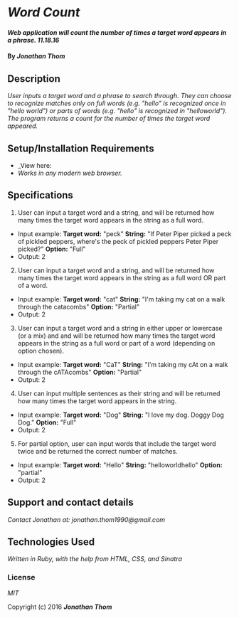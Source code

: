 # _Word Count_

#### _Web application will count the number of times a target word appears in a phrase. 11.18.16_

#### By _**Jonathan Thom**_

## Description

_User inputs a target word and a phrase to search through. They can choose to recognize matches only on full words (e.g. "hello" is recognized once in "hello world") or parts of words (e.g. "hello" is recognized in "helloworld"). The program returns a count for the number of times the target word appeared._

## Setup/Installation Requirements

* _View here:
* _Works in any modern web browser._

## Specifications
1. User can input a target word and a string, and will be returned how many times the target word appears in the string as a full word.
  * Input example:
    <b>Target word:</b> "peck"
    <b>String:</b> "If Peter Piper picked a peck of pickled peppers, where's the peck of pickled peppers Peter Piper picked?"
    <b>Option:</b> "Full"
  * Output: 2

2. User can input a target word and a string, and will be returned how many times the target word appears in the string as a full word OR part of a word.
  * Input example:
    <b>Target word:</b> "cat"
    <b>String:</b> "I'm taking my cat on a walk through the catacombs"
    <b>Option:</b> "Partial"
  * Output: 2

3. User can input a target word and a string in either upper or lowercase (or a mix) and and will be returned how many times the target word appears in the string as a full word or part of a word (depending on option chosen).
  * Input example:
    <b>Target word:</b> "CaT"
    <b>String:</b> "I'm taking my cAt on a walk through the cATAcombs"
    <b>Option:</b> "Partial"
  * Output: 2

4. User can input multiple sentences as their string and will be returned how many times the target word appears in the string.
  * Input example:
    <b>Target word:</b> "Dog"
    <b>String:</b> "I love my dog. Doggy Dog Dog."
    <b>Option:</b> "Full"
  * Output: 2

5. For partial option, user can input words that include the target word twice and be returned the correct number of matches.
  * Input example:
    <b>Target word:</b> "Hello"
    <b>String:</b> "helloworldhello"
    <b>Option:</b> "partial"
  * Output: 2

## Support and contact details

_Contact Jonathan at: jonathan.thom1990@gmail.com_

## Technologies Used

_Written in Ruby, with the help from HTML, CSS, and Sinatra_

### License

*MIT*

Copyright (c) 2016 **_Jonathan Thom_**
